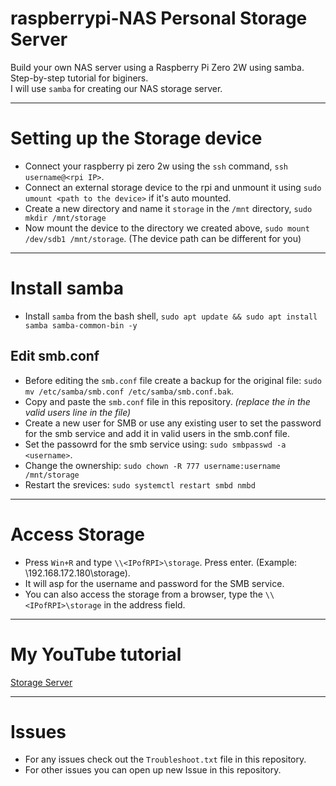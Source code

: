 # raspberrypi-NAS Personal Storage Server
Build your own NAS server using a Raspberry Pi Zero 2W using samba. Step-by-step tutorial for biginers.<br>
I will use `samba` for creating our NAS storage server.

---
# Setting up the Storage device
- Connect your raspberry pi zero 2w using the `ssh` command, `ssh username@<rpi IP>`.
- Connect an external storage device to the rpi and unmount it using `sudo umount <path to the device>` if it's auto mounted.
- Create a new directory and name it `storage` in the `/mnt` directory, `sudo mkdir /mnt/storage`
- Now mount the device to the directory we created above, `sudo mount /dev/sdb1 /mnt/storage`. (The device path can be different for you)

---
# Install samba
- Install `samba` from the bash shell, `sudo apt update && sudo apt install samba samba-common-bin -y`
## Edit smb.conf
- Before editing the `smb.conf` file create a backup for the original file: `sudo mv /etc/samba/smb.conf /etc/samba/smb.conf.bak`.
- Copy and paste the `smb.conf` file in this repository. *(replace the <username> in the valid users line in the file)*
- Create a new user for SMB or use any existing user to set the password for the smb service and add it in valid users in the smb.conf file.
- Set the passowrd for the smb service using: `sudo smbpasswd -a <username>`.
- Change the ownership: `sudo chown -R 777 username:username /mnt/storage`
- Restart the srevices: `sudo systemctl restart smbd nmbd`

---
# Access Storage
- Press `Win+R` and type `\\<IPofRPI>\storage`. Press enter. (Example: \\192.168.172.180\storage).
- It will asp for the username and password for the SMB service.
- You can also access the storage from a browser, type the `\\<IPofRPI>\storage` in the address field.

---
# My YouTube tutorial
[Storage Server](https://youtu.be/_ntcCw6miC4?si=GVUh6ID_Wf7r9Ptb)

---
# Issues
- For any issues check out the `Troubleshoot.txt` file in this repository.
- For other issues you can open up new Issue in this repository.
